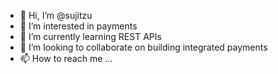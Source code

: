 - 👋 Hi, I’m @sujitzu
- 👀 I’m interested in payments
- 🌱 I’m currently learning REST APIs
- 💞️ I’m looking to collaborate on building integrated payments
- 📫 How to reach me ...

<!---
sujitzu/sujitzu is a ✨ special ✨ repository because its `README.md` (this file) appears on your GitHub profile.
You can click the Preview link to take a look at your changes.
--->
